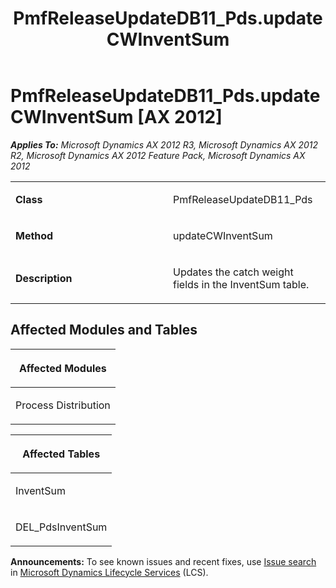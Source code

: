 ﻿---
title: PmfReleaseUpdateDB11_Pds.updateCWInventSum
TOCTitle: PmfReleaseUpdateDB11_Pds.updateCWInventSum
ms:assetid: 93ee43d0-c5f7-5c4d-191f-f1e627000f95
ms:mtpsurl: https://msdn.microsoft.com/en-us/library/JJ686135(v=AX.60)
ms:contentKeyID: 49709839
ms.date: 05/18/2015
mtps_version: v=AX.60
---

# PmfReleaseUpdateDB11\_Pds.updateCWInventSum [AX 2012]


_**Applies To:** Microsoft Dynamics AX 2012 R3, Microsoft Dynamics AX 2012 R2, Microsoft Dynamics AX 2012 Feature Pack, Microsoft Dynamics AX 2012_

<table>
<colgroup>
<col style="width: 50%" />
<col style="width: 50%" />
</colgroup>
<tbody>
<tr class="odd">
<td><p><strong>Class</strong></p></td>
<td><p>PmfReleaseUpdateDB11_Pds</p></td>
</tr>
<tr class="even">
<td><p><strong>Method</strong></p></td>
<td><p>updateCWInventSum</p></td>
</tr>
<tr class="odd">
<td><p><strong>Description</strong></p></td>
<td><p>Updates the catch weight fields in the InventSum table.</p></td>
</tr>
</tbody>
</table>


## Affected Modules and Tables

<table>
<colgroup>
<col style="width: 100%" />
</colgroup>
<thead>
<tr class="header">
<th><p>Affected Modules</p></th>
</tr>
</thead>
<tbody>
<tr class="odd">
<td><p>Process Distribution</p></td>
</tr>
</tbody>
</table>


<table>
<colgroup>
<col style="width: 100%" />
</colgroup>
<thead>
<tr class="header">
<th><p>Affected Tables</p></th>
</tr>
</thead>
<tbody>
<tr class="odd">
<td><p>InventSum</p></td>
</tr>
<tr class="even">
<td><p>DEL_PdsInventSum</p></td>
</tr>
</tbody>
</table>

  
**Announcements:** To see known issues and recent fixes, use [Issue search](http://go.microsoft.com/fwlink/?linkid=389258) in [Microsoft Dynamics Lifecycle Services](http://go.microsoft.com/fwlink/?linkid=306505) (LCS).

